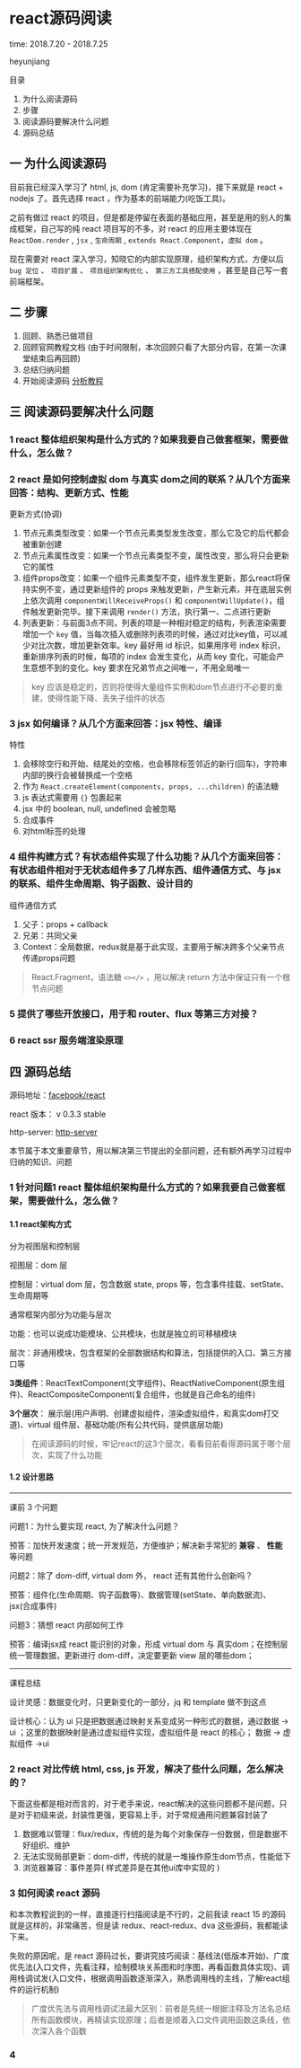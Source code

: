 # react源码阅读

time: 2018.7.20 - 2018.7.25

heyunjiang

目录

1. 为什么阅读源码
2. 步骤
3. 阅读源码要解决什么问题
4. 源码总结

## 一 为什么阅读源码

目前我已经深入学习了 html, js, dom (肯定需要补充学习)，接下来就是 react + nodejs 了。首先选择 react ，作为基本的前端能力(吃饭工具)。

之前有做过 react 的项目，但是都是停留在表面的基础应用，甚至是用的别人的集成框架，自己写的纯 react 项目写的不多，对 react 的应用主要体现在 `ReactDom.render` , `jsx` , `生命周期` , `extends React.Component`，`虚拟 dom` 。

现在需要对 react 深入学习，知晓它的内部实现原理，组织架构方式，方便以后 `bug 定位` 、 `项目扩展` 、 `项目组织架构优化` 、 `第三方工具搭配使用` ，甚至是自己写一套前端框架。

## 二 步骤

1. 回顾、熟悉已做项目
2. 回顾官网教程文档 (由于时间限制，本次回顾只看了大部分内容，在第一次课堂结束后再回顾)
3. 总结归纳问题
4. 开始阅读源码 [分析教程](https://gitee.com/zhufengpeixun/1.1.jsx)

## 三 阅读源码要解决什么问题

### 1 react 整体组织架构是什么方式的？如果我要自己做套框架，需要做什么，怎么做？

### 2 react 是如何控制虚拟 dom 与真实 dom之间的联系？从几个方面来回答：结构、更新方式、性能

更新方式(协调)

1. 节点元素类型改变：如果一个节点元素类型发生改变，那么它及它的后代都会被重新创建
2. 节点元素属性改变：如果一个节点元素类型不变，属性改变，那么将只会更新它的属性
3. 组件props改变：如果一个组件元素类型不变，组件发生更新，那么react将保持实例不变，通过更新组件的 props 来触发更新，产生新元素，并在底层实例上依次调用 `componentWillReceiveProps()` 和 `componentWillUpdate()`，组件触发更新完毕。接下来调用 `render()` 方法，执行第一、二点进行更新
4. 列表更新：与前面3点不同，列表的项是一种相对稳定的结构，列表渲染需要增加一个 `key` 值，当每次插入或删除列表项的时候，通过对比key值，可以减少对比次数，增加更新效率。key 最好用 id 标识，如果用序号 index 标识，重新排序列表的时候，每项的 index 会发生变化，从而 key 变化，可能会产生意想不到的变化。key 要求在兄弟节点之间唯一，不用全局唯一

> key 应该是稳定的，否则将使得大量组件实例和dom节点进行不必要的重建，使得性能下降、丢失子组件的状态

### 3 jsx 如何编译？从几个方面来回答：jsx 特性、编译

特性

1. 会移除空行和开始、结尾处的空格，也会移除标签邻近的新行(回车)，字符串内部的换行会被替换成一个空格
2. 作为 `React.createElement(components, props, ...children)` 的语法糖
3. js 表达式需要用 `{}` 包裹起来
4. jsx 中的 boolean, null, undefined 会被忽略
5. 合成事件
6. 对html标签的处理

### 4 组件构建方式？有状态组件实现了什么功能？从几个方面来回答：有状态组件相对于无状态组件多了几样东西、组件通信方式、与 jsx 的联系、组件生命周期、钩子函数、设计目的

组件通信方式

1. 父子：props + callback
2. 兄弟：共同父亲
3. Context：全局数据，redux就是基于此实现，主要用于解决跨多个父亲节点传递props问题

> React.Fragment，语法糖 `<></>` ，用以解决 return 方法中保证只有一个根节点问题

### 5 提供了哪些开放接口，用于和 router、flux 等第三方对接？

### 6 react ssr 服务端渲染原理

## 四 源码总结

源码地址：[facebook/react](https://github.com/facebook/react)

react 版本： v 0.3.3 stable

http-server: [http-server](https://github.com/indexzero/http-server)

本节属于本文重要章节，用以解决第三节提出的全部问题，还有额外再学习过程中归纳的知识、问题

### 1 针对问题1 react 整体组织架构是什么方式的？如果我要自己做套框架，需要做什么，怎么做？

#### 1.1 react架构方式

分为视图层和控制层

视图层：dom 层

控制层：virtual dom 层，包含数据 state, props 等，包含事件挂载、setState、生命周期等

通常框架内部分为功能与层次

功能：也可以说成功能模块、公共模块，也就是独立的可移植模块

层次：非通用模块，包含框架的全部数据结构和算法，包括提供的入口、第三方接口等

**3类组件**：ReactTextComponent(文字组件)、ReactNativeComponent(原生组件)、ReactCompositeComponent(复合组件，也就是自己命名的组件)

**3个层次**： 展示层(用户声明、创建虚拟组件，渲染虚拟组件，和真实dom打交道)、virtual 组件层、基础功能(所有公共代码，提供底层功能)

> 在阅读源码的时候，牢记react的这3个层次，看看目前看得源码属于哪个层次，实现了什么功能

#### 1.2 设计思路

****

课前 3 个问题

问题1：为什么要实现 react, 为了解决什么问题？

预答：加快开发速度；统一开发规范，方便维护；解决新手常犯的 **兼容** 、 **性能** 等问题

问题2：除了 dom-diff, virtual dom 外， react 还有其他什么创新吗？

预答：组件化(生命周期、钩子函数等)、数据管理(setState、单向数据流)、jsx(合成事件)

问题3：猜想 react 内部如何工作

预答：编译jsx成 react 能识别的对象，形成 virtual dom 与 真实dom；在控制层统一管理数据，更新进行 dom-diff，决定要更新 view 层的哪些dom；

****

课程总结

设计灵感：数据变化时，只更新变化的一部分，jq 和 template 做不到这点

设计核心：认为 ui 只是把数据通过映射关系变成另一种形式的数据，通过数据 -> ui ；这里的数据映射是通过虚拟组件实现，虚拟组件是 react 的核心； 数据 -> 虚拟组件 ->ui

### 2 react 对比传统 html, css, js 开发，解决了些什么问题，怎么解决的？

下面这些都是相对而言的，对于老手来说，react解决的这些问题都不是问题，只是对于初级来说，封装性更强，更容易上手，对于常规通用问题兼容封装了

1. 数据难以管理：flux/redux，传统的是为每个对象保存一份数据，但是数据不好组织、维护
2. 无法实现局部更新：dom-diff，传统的就是一堆操作原生dom节点，性能低下
3. 浏览器兼容：事件差异( 样式差异是在其他ui库中实现的 )

### 3 如何阅读 react 源码

和本次教程说到的一样，直接逐行扫描阅读是不行的，之前我读 react 15 的源码就是这样的，非常痛苦，但是读 redux、react-redux、dva 这些源码，我都能读下来。

失败的原因呢，是 react 源码过长，要讲究技巧阅读：基线法(低版本开始)、广度优先法(入口文件，先看注释，绘制模块关系图和时序图，再看函数具体实现)、调用栈调试发(入口文件，根据调用函数逐渐深入，熟悉调用栈的主线，了解react组件的运行机制)

> 广度优先法与调用栈调试法最大区别：前者是先统一根据注释及方法名总结所有函数模块，再精读实现原理；后者是顺着入口文件调用函数这条线，依次深入各个函数

### 4
